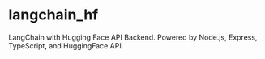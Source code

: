 # langchain_hf

LangChain with Hugging Face API Backend.
Powered by Node.js, Express, TypeScript, and HuggingFace API.